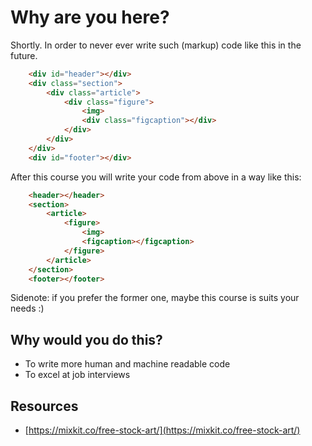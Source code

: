 # Why are you here?

Shortly. In order to never ever write such (markup) code like this in the future.

```html
    <div id="header"></div>
    <div class="section">
        <div class="article">
            <div class="figure">
                <img>
                <div class="figcaption"></div>
            </div>
        </div>
    </div>
    <div id="footer"></div>
```

After this course you will write your code from above in a way like this:

```html
    <header></header>
    <section>
        <article>
            <figure>
                <img>
                <figcaption></figcaption>
            </figure>
        </article>
    </section>
    <footer></footer>
```

Sidenote: if you prefer the former one, maybe this course is suits your needs :)


## Why would you do this?

* To write more human and machine readable code
* To excel at job interviews


## Resources

- [https://mixkit.co/free-stock-art/](https://mixkit.co/free-stock-art/)